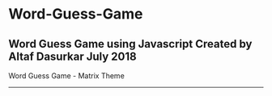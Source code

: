 # Word-Guess-Game
Word Guess Game using Javascript
Created by Altaf Dasurkar
July 2018
--------------------------------

Word Guess Game - Matrix Theme
________________________________
